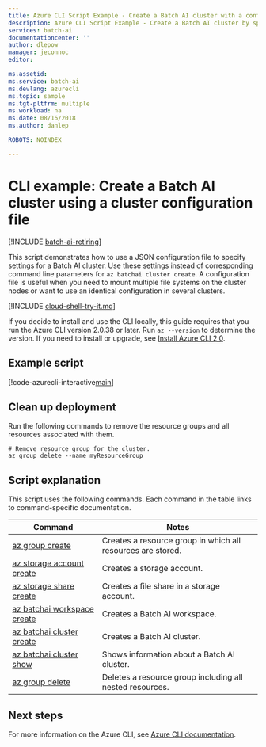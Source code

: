 ```yaml
---
title: Azure CLI Script Example - Create a Batch AI cluster with a config file | Microsoft Docs
description: Azure CLI Script Example - Create a Batch AI cluster by specifying configuration settings in a JSON file.
services: batch-ai
documentationcenter: ''
author: dlepow
manager: jeconnoc
editor: 

ms.assetid:
ms.service: batch-ai
ms.devlang: azurecli
ms.topic: sample
ms.tgt-pltfrm: multiple
ms.workload: na
ms.date: 08/16/2018
ms.author: danlep

ROBOTS: NOINDEX

---
```


# CLI example: Create a Batch AI cluster using a cluster configuration file

[!INCLUDE [batch-ai-retiring](../../../includes/batch-ai-retiring.md)]

This script demonstrates how to use a JSON configuration file to specify settings for a Batch AI cluster. Use these settings instead of corresponding command line parameters for `az batchai cluster create`. A configuration file is useful when you need to mount multiple file systems on the cluster nodes or want to use an identical configuration in several clusters.

[!INCLUDE [cloud-shell-try-it.md](../../../includes/cloud-shell-try-it.md)]

If you decide to install and use the CLI locally, this guide requires that you run the Azure CLI version 2.0.38 or later. Run `az --version` to determine the version. If you need to install or upgrade, see [Install Azure CLI 2.0](/cli/azure/install-azure-cli). 

## Example script

[!code-azurecli-interactive[main](../../../cli_scripts/batch-ai/create-cluster/create-cluster-config-file.sh "Create Batch AI cluster - configuration file")]

## Clean up deployment

Run the following commands to remove the
resource groups and all resources associated with them.

```azurecli-interactive
# Remove resource group for the cluster.
az group delete --name myResourceGroup
```

## Script explanation

This script uses the following commands. Each command in the table links to command-specific documentation.

| Command | Notes |
|---|---|
| [az group create](/cli/azure/group#az-group-create) | Creates a resource group in which all resources are stored. |
| [az storage account create](/cli/azure/storage/account#az-storage-account-create) | Creates a storage account. |
| [az storage share create](/cli/azure/storage/share#az-storage-share-create) | Creates a file share in a storage account. |
| [az batchai workspace create](/cli/azure/batchai/workspace#az-batchai-workspace-create) | Creates a Batch AI workspace. |
| [az batchai cluster create](/cli/azure/batchai/cluster#az-batchai-cluster-create) | Creates a Batch AI cluster. |
| [az batchai cluster show](/cli/azure/batchai/cluster#az-batchai-cluster-show) | Shows information about a Batch AI cluster. |
| [az group delete](/cli/azure/group#az-group-delete) | Deletes a resource group including all nested resources. |

## Next steps

For more information on the Azure CLI, see [Azure CLI documentation](https://docs.microsoft.com/cli/azure).
